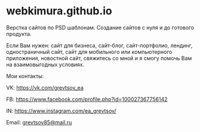 # webkimura.github.io


Верстка сайтов по PSD шаблонам.
Создание сайтов с нуля и до готового продукта.

Если Вам нужен: сайт для бизнеса, сайт-блог, сайт-портфолио, лендинг,  одностраничный сайт, сайт для мобильного или компьютерного приложения, новостной сайт, свяжитесь со мной и я смогу помочь Вам на взаимовыгодных условиях.

Мои контакты:

VK: https://vk.com/grevtsov_ea

FB: https://www.facebook.com/profile.php?id=100027367756142

IN: https://www.instagram.com/ea_grevtsov/

Email: grevtsov85@mail.ru